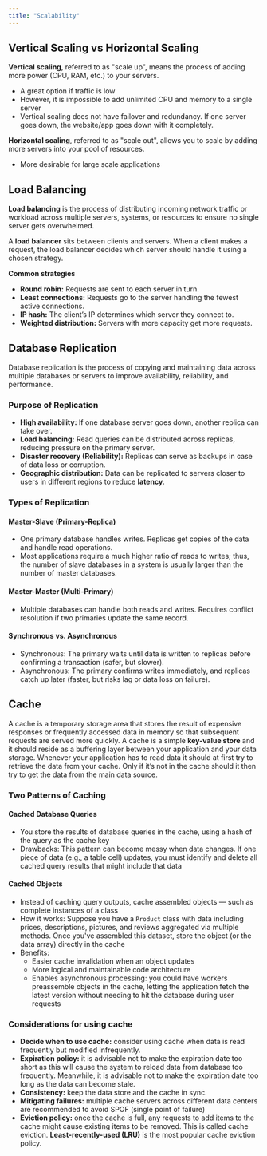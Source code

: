 ```yaml
---
title: "Scalability"
---
```


## Vertical Scaling vs Horizontal Scaling

**Vertical scaling**, referred to as "scale up", means the process of adding more power (CPU, RAM, etc.) to your servers.

- A great option if traffic is low
- However, it is impossible to add unlimited CPU and memory to a single server
- Vertical scaling does not have failover and redundancy. If one server goes down, the website/app goes down with it completely.

**Horizontal scaling**, referred to as "scale out", allows you to scale by adding more servers into your pool of resources.

- More desirable for large scale applications


## Load Balancing
**Load balancing** is the process of distributing incoming network traffic or workload across multiple servers, systems, or resources to ensure no single server gets overwhelmed.

A **load balancer** sits between clients and servers. When a client makes a request, the load balancer decides which server should handle it using a chosen strategy.

**Common strategies**
- **Round robin:** Requests are sent to each server in turn.
- **Least connections:** Requests go to the server handling the fewest active connections.
- **IP hash:** The client’s IP determines which server they connect to.
- **Weighted distribution:** Servers with more capacity get more requests.


## Database Replication
Database replication is the process of copying and maintaining data across multiple databases or servers to improve availability, reliability, and performance.

### Purpose of Replication

- **High availability:** If one database server goes down, another replica can take over.
- **Load balancing:** Read queries can be distributed across replicas, reducing pressure on the primary server.
- **Disaster recovery (Reliability):** Replicas can serve as backups in case of data loss or corruption.
- **Geographic distribution:** Data can be replicated to servers closer to users in different regions to reduce **latency**.

### Types of Replication

#### Master-Slave (Primary-Replica)
- One primary database handles writes. Replicas get copies of the data and handle read operations.
- Most applications require a much higher ratio of reads to writes; thus, the number of slave databases in a system is usually larger than the number of master databases.

#### Master-Master (Multi-Primary)
- Multiple databases can handle both reads and writes. Requires conflict resolution if two primaries update the same record.

#### Synchronous vs. Asynchronous
- Synchronous: The primary waits until data is written to replicas before confirming a transaction (safer, but slower).
- Asynchronous: The primary confirms writes immediately, and replicas catch up later (faster, but risks lag or data loss on failure).


## Cache
A cache is a temporary storage area that stores the result of expensive responses or frequently accessed data in memory so that subsequent requests are served more quickly. A cache is a simple **key-value store** and it should reside as a buffering layer between your application and your data storage. Whenever your application has to read data it should at first try to retrieve the data from your cache. Only if it’s not in the cache should it then try to get the data from the main data source.

### Two Patterns of Caching

#### Cached Database Queries
- You store the results of database queries in the cache, using a hash of the query as the cache key
- Drawbacks: This pattern can become messy when data changes. If one piece of data (e.g., a table cell) updates, you must identify and delete all cached query results that might include that data

#### Cached Objects
- Instead of caching query outputs, cache assembled objects — such as complete instances of a class
- How it works: Suppose you have a `Product` class with data including prices, descriptions, pictures, and reviews aggregated via multiple methods. Once you've assembled this dataset, store the object (or the data array) directly in the cache
- Benefits:
    - Easier cache invalidation when an object updates
    - More logical and maintainable code architecture
    - Enables asynchronous processing: you could have workers preassemble objects in the cache, letting the application fetch the latest version without needing to hit the database during user requests


### Considerations for using cache
- **Decide when to use cache:** consider using cache when data is read frequently but modified infrequently.
- **Expiration policy:** it is advisable not to make the expiration date too short as this will cause the system to reload data from database too frequently. Meanwhile, it is advisable not to make the expiration date too long as the data can become stale.
- **Consistency:** keep the data store and the cache in sync.
- **Mitigating failures:** multiple cache servers across different data centers are recommended to avoid SPOF (single point of failure)
- **Eviction policy:** once the cache is full, any requests to add items to the cache might cause existing items to be removed. This is called cache eviction. **Least-recently-used (LRU)** is the most popular cache eviction policy.